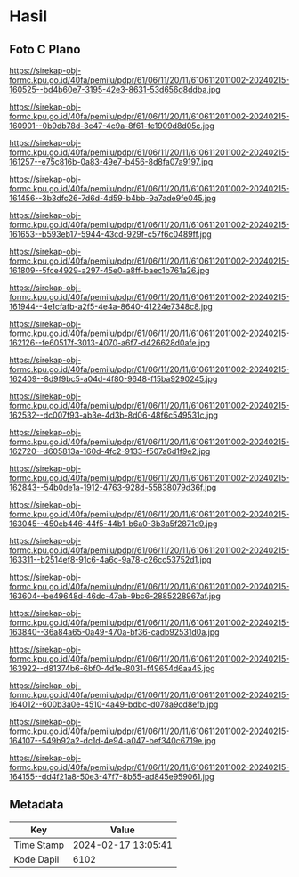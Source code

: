 # Hasil

## Foto C Plano

https://sirekap-obj-formc.kpu.go.id/40fa/pemilu/pdpr/61/06/11/20/11/6106112011002-20240215-160525--bd4b60e7-3195-42e3-8631-53d656d8ddba.jpg

https://sirekap-obj-formc.kpu.go.id/40fa/pemilu/pdpr/61/06/11/20/11/6106112011002-20240215-160901--0b9db78d-3c47-4c9a-8f61-fe1909d8d05c.jpg

https://sirekap-obj-formc.kpu.go.id/40fa/pemilu/pdpr/61/06/11/20/11/6106112011002-20240215-161257--e75c816b-0a83-49e7-b456-8d8fa07a9197.jpg

https://sirekap-obj-formc.kpu.go.id/40fa/pemilu/pdpr/61/06/11/20/11/6106112011002-20240215-161456--3b3dfc26-7d6d-4d59-b4bb-9a7ade9fe045.jpg

https://sirekap-obj-formc.kpu.go.id/40fa/pemilu/pdpr/61/06/11/20/11/6106112011002-20240215-161653--b593eb17-5944-43cd-929f-c57f6c0489ff.jpg

https://sirekap-obj-formc.kpu.go.id/40fa/pemilu/pdpr/61/06/11/20/11/6106112011002-20240215-161809--5fce4929-a297-45e0-a8ff-baec1b761a26.jpg

https://sirekap-obj-formc.kpu.go.id/40fa/pemilu/pdpr/61/06/11/20/11/6106112011002-20240215-161944--4e1cfafb-a2f5-4e4a-8640-41224e7348c8.jpg

https://sirekap-obj-formc.kpu.go.id/40fa/pemilu/pdpr/61/06/11/20/11/6106112011002-20240215-162126--fe60517f-3013-4070-a6f7-d426628d0afe.jpg

https://sirekap-obj-formc.kpu.go.id/40fa/pemilu/pdpr/61/06/11/20/11/6106112011002-20240215-162409--8d9f9bc5-a04d-4f80-9648-f15ba9290245.jpg

https://sirekap-obj-formc.kpu.go.id/40fa/pemilu/pdpr/61/06/11/20/11/6106112011002-20240215-162532--dc007f93-ab3e-4d3b-8d06-48f6c549531c.jpg

https://sirekap-obj-formc.kpu.go.id/40fa/pemilu/pdpr/61/06/11/20/11/6106112011002-20240215-162720--d605813a-160d-4fc2-9133-f507a6d1f9e2.jpg

https://sirekap-obj-formc.kpu.go.id/40fa/pemilu/pdpr/61/06/11/20/11/6106112011002-20240215-162843--54b0de1a-1912-4763-928d-55838079d36f.jpg

https://sirekap-obj-formc.kpu.go.id/40fa/pemilu/pdpr/61/06/11/20/11/6106112011002-20240215-163045--450cb446-44f5-44b1-b6a0-3b3a5f2871d9.jpg

https://sirekap-obj-formc.kpu.go.id/40fa/pemilu/pdpr/61/06/11/20/11/6106112011002-20240215-163311--b2514ef8-91c6-4a6c-9a78-c26cc53752d1.jpg

https://sirekap-obj-formc.kpu.go.id/40fa/pemilu/pdpr/61/06/11/20/11/6106112011002-20240215-163604--be49648d-46dc-47ab-9bc6-2885228967af.jpg

https://sirekap-obj-formc.kpu.go.id/40fa/pemilu/pdpr/61/06/11/20/11/6106112011002-20240215-163840--36a84a65-0a49-470a-bf36-cadb92531d0a.jpg

https://sirekap-obj-formc.kpu.go.id/40fa/pemilu/pdpr/61/06/11/20/11/6106112011002-20240215-163922--d81374b6-6bf0-4d1e-8031-f49654d6aa45.jpg

https://sirekap-obj-formc.kpu.go.id/40fa/pemilu/pdpr/61/06/11/20/11/6106112011002-20240215-164012--600b3a0e-4510-4a49-bdbc-d078a9cd8efb.jpg

https://sirekap-obj-formc.kpu.go.id/40fa/pemilu/pdpr/61/06/11/20/11/6106112011002-20240215-164107--549b92a2-dc1d-4e94-a047-bef340c6719e.jpg

https://sirekap-obj-formc.kpu.go.id/40fa/pemilu/pdpr/61/06/11/20/11/6106112011002-20240215-164155--dd4f21a8-50e3-47f7-8b55-ad845e959061.jpg


## Metadata

| Key        | Value               |
| ---------- | ------------------- |
| Time Stamp | 2024-02-17 13:05:41 |
| Kode Dapil | 6102                |



